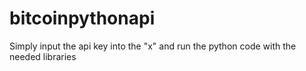 # bitcoinpythonapi
Simply input the api key into the "x" and run the python code with the needed libraries
